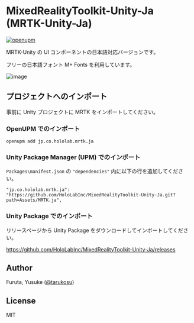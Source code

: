 # MixedRealityToolkit-Unity-Ja (MRTK-Unity-Ja)
[![openupm](https://img.shields.io/npm/v/jp.co.hololab.mrtk.ja?label=openupm&registry_uri=https://package.openupm.com)](https://openupm.com/packages/jp.co.hololab.mrtk.ja/)

MRTK-Unity の UI コンポーネントの日本語対応バージョンです。

フリーの日本語フォント M+ Fonts を利用しています。

![image](https://user-images.githubusercontent.com/4415085/93562458-0bc9cb80-f9c1-11ea-9669-bd316d8cb2ab.png)

## プロジェクトへのインポート
事前に Unity プロジェクトに MRTK をインポートしてください。

### OpenUPM でのインポート
```
openupm add jp.co.hololab.mrtk.ja
```

### Unity Package Manager (UPM) でのインポート
`Packages\manifest.json` の `"dependencies"` 内に以下の行を追加してください。

```
"jp.co.hololab.mrtk.ja": "https://github.com/HoloLabInc/MixedRealityToolkit-Unity-Ja.git?path=Assets/MRTK.ja",
```

### Unity Package でのインポート
リリースページから Unity Package をダウンロードしてインポートしてください。

https://github.com/HoloLabInc/MixedRealityToolkit-Unity-Ja/releases

## Author
Furuta, Yusuke ([@tarukosu](https://twitter.com/tarukosu))

## License
MIT
